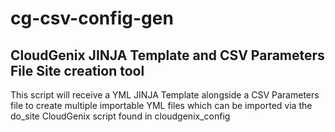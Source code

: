 # cg-csv-config-gen
CloudGenix JINJA Template and CSV Parameters File Site creation tool
---------------------------------------

This script will receive a YML JINJA Template alongside a CSV Parameters file to create multiple 
importable YML files which can be imported via the do_site CloudGenix script found in cloudgenix_config
